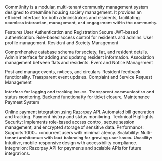 CommUnity is a modular, multi-tenant community management system designed to streamline housing society management. It provides an efficient interface for both administrators and residents, facilitating seamless interaction, management, and engagement within the community.

Features
User Authentication and Registration
Secure JWT-based authentication.
Role-based access control for residents and admins.
User profile management.
Resident and Society Management

Comprehensive database schema for society, flat, and resident details.
Admin interface for adding and updating resident information.
Association management between flats and residents.
Event and Notice Management

Post and manage events, notices, and circulars.
Resident feedback functionality.
Transparent event updates.
Complaint and Service Request Management

Interface for logging and tracking issues.
Transparent communication and status monitoring.
Backend functionality for ticket closure.
Maintenance Payment System

Online payment integration using Razorpay API.
Automated bill generation and tracking.
Payment history and status monitoring.
Technical Highlights
Security: Implements role-based access control, secure session management, and encrypted storage of sensitive data.
Performance: Supports 1000+ concurrent users with minimal latency.
Scalability: Multi-tenant architecture with load balancing for growing user bases.
Usability: Intuitive, mobile-responsive design with accessibility compliance.
Integration: Razorpay API for payments and scalable APIs for future integrations.
